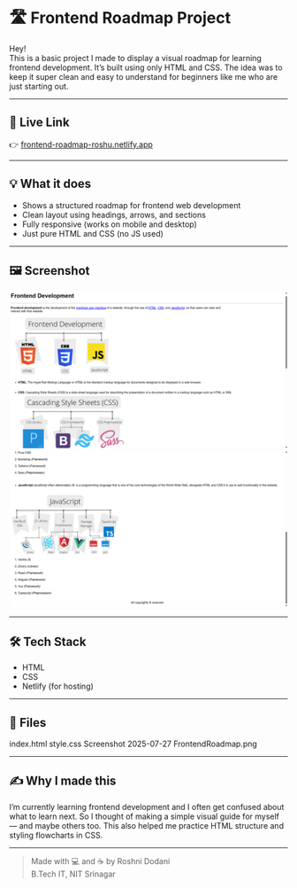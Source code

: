 # 🛣️ Frontend Roadmap Project

Hey!  
This is a basic project I made to display a visual roadmap for learning frontend development. It’s built using only HTML and CSS. The idea was to keep it super clean and easy to understand for beginners like me who are just starting out.

---

## 🔗 Live Link

👉 [frontend-roadmap-roshu.netlify.app](https://frontendroadmaproshae.netlify.app/)

---

## 💡 What it does

- Shows a structured roadmap for frontend web development
- Clean layout using headings, arrows, and sections
- Fully responsive (works on mobile and desktop)
- Just pure HTML and CSS (no JS used)

---

## 🖼 Screenshot

![Frontend Roadmap Screenshot](https://github.com/Roshae276/02_Frontend-Roadmap/blob/main/Screenshot%202025-07-27%20225205.png)
![Frontend Roadmap Screenshot](https://github.com/Roshae276/02_Frontend-Roadmap/blob/main/Screenshot%202025-07-27%20225228.png)


---

## 🛠 Tech Stack

- HTML  
- CSS  
- Netlify (for hosting)

---

## 📁 Files
index.html
style.css
Screenshot 2025-07-27 FrontendRoadmap.png

---
## ✍️ Why I made this

I’m currently learning frontend development and I often get confused about what to learn next. So I thought of making a simple visual guide for myself — and maybe others too. This also helped me practice HTML structure and styling flowcharts in CSS.

---

> Made with 💻 and ☕ by Roshni Dodani  
> B.Tech IT, NIT Srinagar


